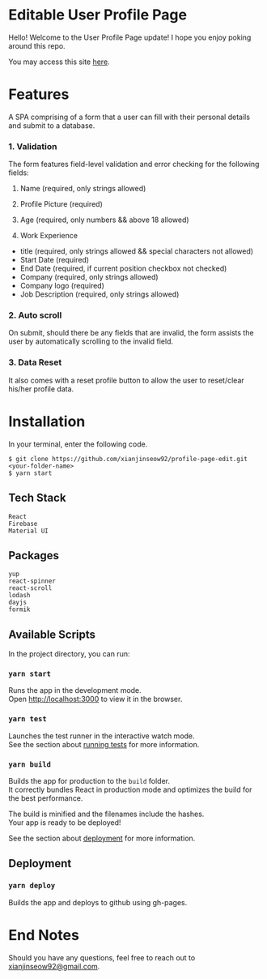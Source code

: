 # Editable User Profile Page

Hello! Welcome to the User Profile Page update! I hope you enjoy poking around this repo.

You may access this site [here](https://xianjinseow92.github.io/profile-page-edit/).

# Features

A SPA comprising of a form that a user can fill with their personal details and submit to a database.

### 1. Validation

The form features field-level validation and error checking for the following fields:

1. Name (required, only strings allowed)
2. Profile Picture (required)
3. Age (required, only numbers && above 18 allowed)

4. Work Experience

- title (required, only strings allowed && special characters not allowed)
- Start Date (required)
- End Date (required, if current position checkbox not checked)
- Company (required, only strings allowed)
- Company logo (required)
- Job Description (required, only strings allowed)

### 2. Auto scroll

On submit, should there be any fields that are invalid, the form assists the user by automatically scrolling to the invalid field.

### 3. Data Reset

It also comes with a reset profile button to allow the user to reset/clear his/her profile data.

# Installation

In your terminal, enter the following code.

```
$ git clone https://github.com/xianjinseow92/profile-page-edit.git <your-folder-name>
$ yarn start
```

## Tech Stack

```
React
Firebase
Material UI
```

## Packages

```
yup
react-spinner
react-scroll
lodash
dayjs
formik
```

## Available Scripts

In the project directory, you can run:

### `yarn start`

Runs the app in the development mode.<br>
Open [http://localhost:3000](http://localhost:3000) to view it in the browser.

### `yarn test`

Launches the test runner in the interactive watch mode.<br>
See the section about [running tests](https://facebook.github.io/create-react-app/docs/running-tests) for more information.

### `yarn build`

Builds the app for production to the `build` folder.<br>
It correctly bundles React in production mode and optimizes the build for the best performance.

The build is minified and the filenames include the hashes.<br>
Your app is ready to be deployed!

See the section about [deployment](https://facebook.github.io/create-react-app/docs/deployment) for more information.

## Deployment

### `yarn deploy`

Builds the app and deploys to github using gh-pages.

# End Notes

Should you have any questions, feel free to reach out to xianjinseow92@gmail.com.
